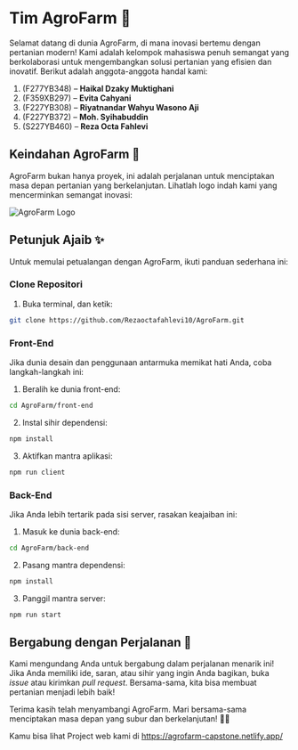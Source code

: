 # Tim AgroFarm 🌾

Selamat datang di dunia AgroFarm, di mana inovasi bertemu dengan pertanian modern! Kami adalah kelompok mahasiswa penuh semangat yang berkolaborasi untuk mengembangkan solusi pertanian yang efisien dan inovatif. Berikut adalah anggota-anggota handal kami:

1. (F277YB348) – **Haikal Dzaky Muktighani**
2. (F359XB297) – **Evita Cahyani**
3. (F227YB308) – **Riyatnandar Wahyu Wasono Aji**
4. (F227YB372) – **Moh. Syihabuddin**
5. (S227YB460) – **Reza Octa Fahlevi**

## Keindahan AgroFarm 🌱

AgroFarm bukan hanya proyek, ini adalah perjalanan untuk menciptakan masa depan pertanian yang berkelanjutan. Lihatlah logo indah kami yang mencerminkan semangat inovasi:

![AgroFarm Logo](https://github.com/Rezaoctafahlevi10/AgroFarm/assets/127718704/fab34099-6721-4a83-a435-97df2205299d)

## Petunjuk Ajaib ✨

Untuk memulai petualangan dengan AgroFarm, ikuti panduan sederhana ini:

### Clone Repositori

1. Buka terminal, dan ketik:

```bash
git clone https://github.com/Rezaoctafahlevi10/AgroFarm.git
```

### Front-End

Jika dunia desain dan penggunaan antarmuka memikat hati Anda, coba langkah-langkah ini:

1. Beralih ke dunia front-end:

```bash
cd AgroFarm/front-end
```

2. Instal sihir dependensi:

```bash
npm install
```

3. Aktifkan mantra aplikasi:

```bash
npm run client
```

### Back-End

Jika Anda lebih tertarik pada sisi server, rasakan keajaiban ini:

1. Masuk ke dunia back-end:

```bash
cd AgroFarm/back-end
```

2. Pasang mantra dependensi:

```bash
npm install
```

3. Panggil mantra server:

```bash
npm run start
```

## Bergabung dengan Perjalanan 🚀

Kami mengundang Anda untuk bergabung dalam perjalanan menarik ini! Jika Anda memiliki ide, saran, atau sihir yang ingin Anda bagikan, buka _issue_ atau kirimkan _pull request_. Bersama-sama, kita bisa membuat pertanian menjadi lebih baik!

Terima kasih telah menyambangi AgroFarm. Mari bersama-sama menciptakan masa depan yang subur dan berkelanjutan! 🌾✨

Kamu bisa lihat Project web kami di 
https://agrofarm-capstone.netlify.app/
